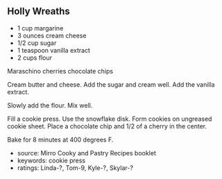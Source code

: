 Holly Wreaths
-------------

- 1 cup margarine
- 3 ounces cream cheese
- 1/2 cup sugar
- 1 teaspoon vanilla extract
- 2 cups flour

Maraschino cherries
chocolate chips

Cream butter and cheese.  Add the sugar and cream well.  Add the
vanilla extract.

Slowly add the flour.  Mix well.

Fill a cookie press.  Use the snowflake disk.  Form cookies on
ungreased cookie sheet.  Place a chocolate chip and 1/2 of a cherry in
the center.

Bake for 8 minutes at 400 degrees F.

- source: Mirro Cooky and Pastry Recipes booklet
- keywords: cookie press
- ratings: Linda-?, Tom-9, Kyle-?, Skylar-?
